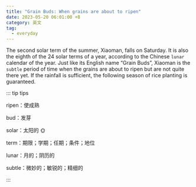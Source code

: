 ```yaml
---
title: "Grain Buds: When grains are about to ripen"
date: 2023-05-20 06:01:00 +8
category: 英文
tag:
  - everyday
---
```


The second solar term of the summer, Xiaoman, falls on Saturday. It is also the eighth of the 24 solar terms of a year, according to the Chinese `lunar` calendar of the year. Just like its English name “Grain Buds”, Xiaoman is the `subtle` period of time when the grains are about to ripen but are not quite there yet. If the rainfall is sufficient, the following season of rice planting is guaranteed.

::: tip tips

ripen：使成熟

bud：发芽

solar：太阳的 🌞

term：期限；学期；任期；条件；地位

lunar：月的；阴历的

subtle：微妙的；敏锐的；精细的

:::
